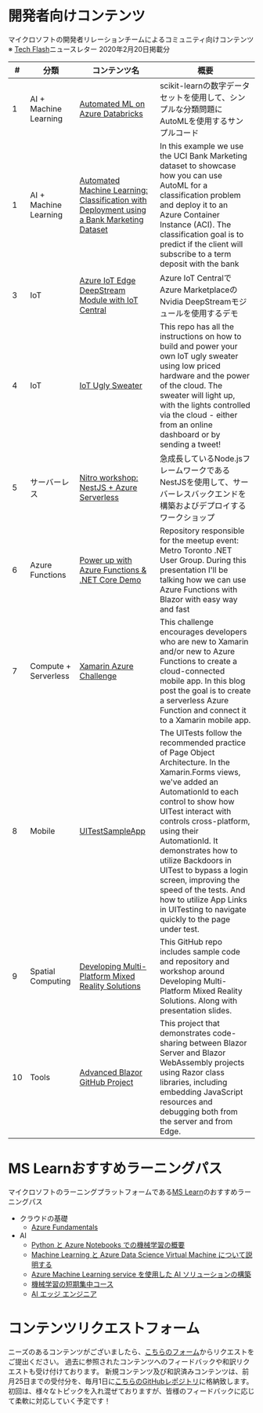 # 開発者向けコンテンツ
マイクロソフトの開発者リレーションチームによるコミュニティ向けコンテンツ
※ [Tech Flash](https://www.microsoft.com/ja-jp/mscorp/communications.aspx)ニュースレター 2020年2月20日掲載分

|#| 分類 | コンテンツ名     |  概要    | 
| ---------- | ---------- | ---------- | ---------- | 
|1|AI + Machine Learning| [Automated ML on Azure Databricks](https://github.com/Azure/MachineLearningNotebooks/blob/master/how-to-use-azureml/azure-databricks/automl/automl-databricks-local-01.ipynb)      |scikit-learnの数字データセットを使用して、シンプルな分類問題にAutoMLを使用するサンプルコード|
|1|AI + Machine Learning| [Automated Machine Learning:  Classification with Deployment using a Bank Marketing Dataset](https://github.com/Azure/MachineLearningNotebooks/blob/master/how-to-use-azureml/automated-machine-learning/classification-bank-marketing/auto-ml-classification-bank-marketing.ipynb)  |In this example we use the UCI Bank Marketing dataset to showcase how you can use AutoML for a classification problem and deploy it to an Azure Container Instance (ACI). The classification goal is to predict if the client will subscribe to a term deposit with the bank|
|3| IoT | [Azure IoT Edge DeepStream Module with IoT Central](https://github.com/toolboc/azure-iot-edge-deepstream-module-with-iot-central)| Azure IoT CentralでAzure MarketplaceのNvidia DeepStreamモジュールを使用するデモ | 
|4| IoT | [IoT Ugly Sweater](https://github.com/jimbobbennett/IoTUglySweater) | This repo has all the instructions on how to build and power your own IoT ugly sweater using low priced hardware and the power of the cloud. The sweater will light up, with the lights controlled via the cloud - either from an online dashboard or by sending a tweet! | 
|5| サーバーレス | [Nitro workshop: NestJS + Azure Serverless](https://aka.ms/nitro-ws) | 急成長しているNode.jsフレームワークであるNestJSを使用して、サーバーレスバックエンドを構築およびデプロイするワークショップ | 
|6| Azure Functions | [Power up with Azure Functions & .NET Core Demo](https://github.com/glaucia86/dotnet-toronto-meetup) | Repository responsible for the meetup event: Metro Toronto .NET User Group. During this presentation I'll be talking how we can use Azure Functions with Blazor with easy way and fast | 
|7| Compute + Serverless | [Xamarin Azure Challenge](https://github.com/xamarin/xamarinazurechallenge) | This challenge encourages developers who are new to Xamarin and/or new to Azure Functions to create a cloud-connected mobile app. In this blog post the goal is to create a serverless Azure Function and connect it to a Xamarin mobile app. | 
|8|Mobile|[UITestSampleApp](https://github.com/brminnick/UITestSampleApp)|The UITests follow the recommended practice of Page Object Architecture. In the Xamarin.Forms views, we've added an AutomationId to each control to show how UITest interact with controls cross-platform, using their AutomationId. It demonstrates how to utilize Backdoors in UITest to bypass a login screen, improving the speed of the tests. And how to utilize App Links in UITesting to navigate quickly to the page under test. |
| 9 | Spatial Computing | [Developing Multi-Platform Mixed Reality Solutions](https://github.com/Yonet/MixedRealityUnitySamples) | This GitHub repo includes sample code and repository and workshop around  Developing Multi-Platform Mixed Reality Solutions. Along with presentation slides. | 
| 10 | Tools | [Advanced Blazor GitHub Project](https://github.com/JeremyLikness/AdvancedBlazor) | This project that demonstrates code-sharing between Blazor Server and Blazor WebAssembly projects using Razor class libraries, including embedding JavaScript resources and debugging both from the server and from Edge. | 


# MS Learnおすすめラーニングパス
マイクロソフトのラーニングプラットフォームである[MS Learn](https://aka.ms/MSLearn-Japan)のおすすめラーニングパス

- クラウドの基礎
  - [Azure Fundamentals](https://aka.ms/AFUN-LP)
- AI
  - [Python と Azure Notebooks での機械学習の概要](https://aka.ms/MLIntro-wPython-LP)
  - [Machine Learning と Azure Data Science Virtual Machine について説明する](https://aka.ms/AzureDataScienceVM-LP)
  - [Azure Machine Learning service を使用した AI ソリューションの構築](https://aka.ms/usingAzureML-LP)
  - [機械学習の短期集中コース](https://aka.ms/MLCrashCourse-LP)
  - [AI エッジ エンジニア](https://aka.ms/AIEdge-LP)
  
# コンテンツリクエストフォーム
ニーズのあるコンテンツがございましたら、[こちらのフォーム](aka.ms/CAContentRequest)からリクエストをご提出ください。
過去に参照されたコンテンツへのフィードバックや和訳リクエストも受け付けております。
新規コンテンツ及び和訳済みコンテンツは、前月25日までの受付分を、毎月1日に[こちらのGitHubレポジトリ](aka.ms/CAContent4JPN)に格納致します。
初回は、様々なトピックを入れ混ぜておりますが、皆様のフィードバックに応じて柔軟に対応していく予定です！
